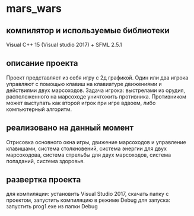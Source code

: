 # mars_wars

## компилятор и используемые библиотеки
Visual C++ 15 (Visual studio 2017) + SFML 2.5.1

## описание проекта
Проект представляет из себя игру с 2д графикой. Один или два игрока управляют с помощью клавиш на клавиатуре движениями и действиями двух марсоходов. 
Задача игрока: выстрелами из орудия, расположенного на марсоходе уничтожить противника. 
Противником может выступать как второй игрок при  игре вдвоем, либо компьютерный алгоритм.

## реализовано на данный момент
Отрисовка основного окна игры, движение марсоходов и управление клавишами, система столкновений, система энергии для двух марсоходова, 
система стрельбы для двух марсоходов, система попаданий, система здоровья.

## развертка проекта
для компиляции: установить Visual Studio 2017, скачать папку с проектом, запустить компиляцию в режиме Debug
для запуска: запустить prog1.exe из папки Debug
